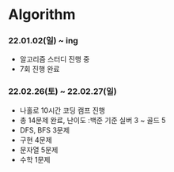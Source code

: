 # Algorithm

### 22.01.02(일) ~ ing
- 알고리즘 스터디 진행 중
- 7회 진행 완료



### 22.02.26(토) ~ 22.02.27(일)
- 나홀로 10시간 코딩 캠프 진행  
- 총 14문제 완료, 난이도 :백준 기준 실버 3 ~ 골드 5 
- DFS, BFS 3문제
- 구현 4문제
- 문자열 5문제
- 수학 1문제 

